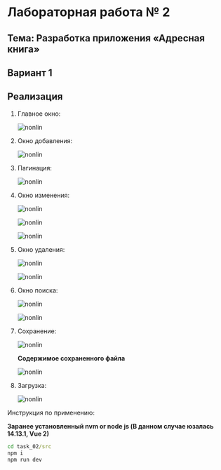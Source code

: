 # Лабораторная работа № 2

## Тема: Разработка приложения «Адресная книга»

## Вариант 1

## Реализация

1. Главное окно:
   
   ![nonlin](images/main_window.png)

2. Окно добавления:
   
   ![nonlin](images/add_window.png)

3. Пагинация:
   
   ![nonlin](images/pagination.png)

4. Окно изменения:
   
   ![nonlin](images/edit_window_part1.png)
   
   ![nonlin](images/edit_window_alert.png)
   
   ![nonlin](images/edit_window_part2.png)

5. Окно удаления:
   
   ![nonlin](images/remove_window.png)
   
   ![nonlin](images/remove_window_alert.png)

6. Окно поиска:
   
   ![nonlin](images/find_window.png)
   
   ![nonlin](images/find_window_alert.png)

7. Сохранение:
   
   ![nonlin](images/save_alert.png)
   
   **Содержимое сохраненного файла**
   
   ![nonlin](images/save_result.png)

8. Загрузка:
   
   ![nonlin](images/load_window.png)

Инструкция по применению:

**Заранее установленный nvm or node js (В данном случае юзалась 14.13.1, Vue 2)**

```cmd
cd task_02/src
npm i
npm run dev
